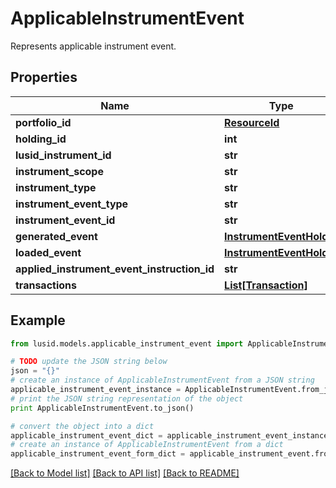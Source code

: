 # ApplicableInstrumentEvent

Represents applicable instrument event.

## Properties
Name | Type | Description | Notes
------------ | ------------- | ------------- | -------------
**portfolio_id** | [**ResourceId**](ResourceId.md) |  | 
**holding_id** | **int** |  | 
**lusid_instrument_id** | **str** |  | 
**instrument_scope** | **str** |  | 
**instrument_type** | **str** |  | 
**instrument_event_type** | **str** |  | 
**instrument_event_id** | **str** |  | 
**generated_event** | [**InstrumentEventHolder**](InstrumentEventHolder.md) |  | [optional] 
**loaded_event** | [**InstrumentEventHolder**](InstrumentEventHolder.md) |  | [optional] 
**applied_instrument_event_instruction_id** | **str** |  | 
**transactions** | [**List[Transaction]**](Transaction.md) |  | [optional] 

## Example

```python
from lusid.models.applicable_instrument_event import ApplicableInstrumentEvent

# TODO update the JSON string below
json = "{}"
# create an instance of ApplicableInstrumentEvent from a JSON string
applicable_instrument_event_instance = ApplicableInstrumentEvent.from_json(json)
# print the JSON string representation of the object
print ApplicableInstrumentEvent.to_json()

# convert the object into a dict
applicable_instrument_event_dict = applicable_instrument_event_instance.to_dict()
# create an instance of ApplicableInstrumentEvent from a dict
applicable_instrument_event_form_dict = applicable_instrument_event.from_dict(applicable_instrument_event_dict)
```
[[Back to Model list]](../README.md#documentation-for-models) [[Back to API list]](../README.md#documentation-for-api-endpoints) [[Back to README]](../README.md)


